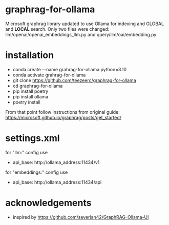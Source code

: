 # graphrag-for-ollama

Microsoft graphrag library updated to use Ollama for indexing and GLOBAL and **LOCAL** search.
Only two files were changed: llm/openai/openai_embeddings_llm.py and query/llm/oai/embedding.py

# installation

- conda create --name grahrag-for-ollama python=3.10
- conda activate grahrag-for-ollama
- git clone https://github.com/teezeerc/graphrag-for-ollama
- cd graphrag-for-ollama
- pip install poetry
- pip install ollama
- poetry install

From that point follow instructions from original guide: https://microsoft.github.io/graphrag/posts/get_started/

# settings.xml

for "llm:" config use
- api_base: http://ollama_address:11434/v1

for "embeddings:" config use
- api_base: http://ollama_address:11434/api

# acknowledgements
- inspired by https://github.com/severian42/GraphRAG-Ollama-UI
